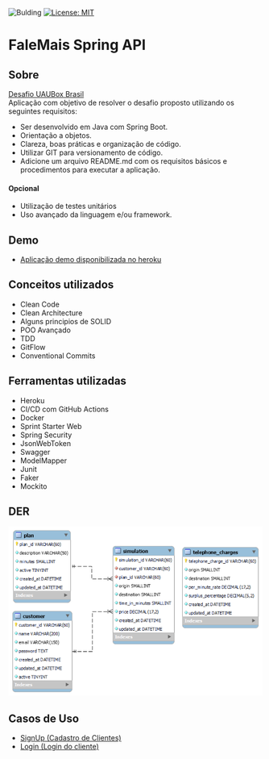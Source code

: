 ![Bulding](https://github.com/micael95/falemais/actions/workflows/maven.yml/badge.svg) 
[![License: MIT](https://img.shields.io/badge/License-MIT-yellow.svg)](https://opensource.org/licenses/MIT)
# **FaleMais Spring API**

## Sobre
[Desafio UAUBox Brasil](./requirements/challenge/Dev+Backend+-+Desafio.pdf)\
Aplicação com objetivo de resolver o desafio proposto utilizando os seguintes requisitos:
* Ser desenvolvido em Java com Spring Boot. 
* Orientação a objetos. 
* Clareza, boas práticas e organização de código.
* Utilizar GIT para versionamento de código.
* Adicione um arquivo README.md com os requisitos básicos e procedimentos para executar a
  aplicação.
#### Opcional  
* Utilização de testes unitários
* Uso avançado da linguagem e/ou framework.

## Demo
* [Aplicação demo disponibilizada no heroku](https://falemais-uaubox.herokuapp.com/swagger-ui.html)

## Conceitos utilizados

* Clean Code
* Clean Architecture
* Alguns principios de SOLID
* POO Avançado
* TDD
* GitFlow
* Conventional Commits

## Ferramentas utilizadas

* Heroku
* CI/CD com GitHub Actions  
* Docker  
* Sprint Starter Web  
* Spring Security
* JsonWebToken
* Swagger
* ModelMapper
* Junit
* Faker
* Mockito

## DER

![alt text](./requirements/assets/der.png)

## Casos de Uso
* [SignUp (Cadastro de Clientes)](./requirements/signup.md)
* [Login (Login do cliente)](./requirements/auth.md)
